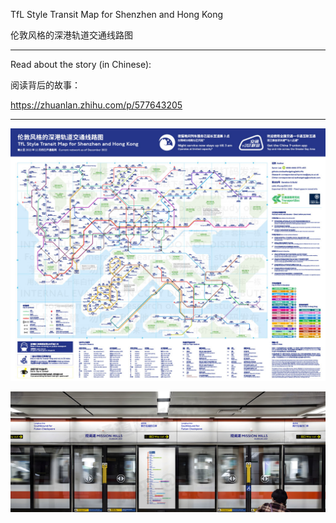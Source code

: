 TfL Style Transit Map for Shenzhen and Hong Kong

伦敦风格的深港轨道交通线路图

---

Read about the story (in Chinese):

阅读背后的故事：

https://zhuanlan.zhihu.com/p/577643205

---

![thumbnail](https://github.com/sadhedgehog/szhk.tfls/blob/main/previews/thumbnail.jpg)

![thumbnail](https://github.com/sadhedgehog/szhk.tfls/blob/main/previews/station_mockup.jpg)
